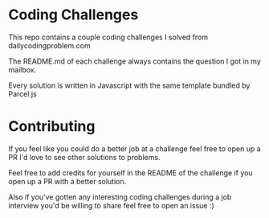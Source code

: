# Coding Challenges

This repo contains a couple coding challenges I solved from dailycodingproblem.com

The README.md of each challenge always contains the question I got in my mailbox.

Every solution is written in Javascript with the same template bundled by Parcel.js

# Contributing

If you feel like you could do a better job at a challenge feel free to open up a PR I'd love to see other solutions to problems.

Feel free to add credits for yourself in the README of the challenge if you open up a PR with a better solution.

Also if you've gotten any interesting coding challenges during a job interview you'd be willing to share feel free to open an issue :)
